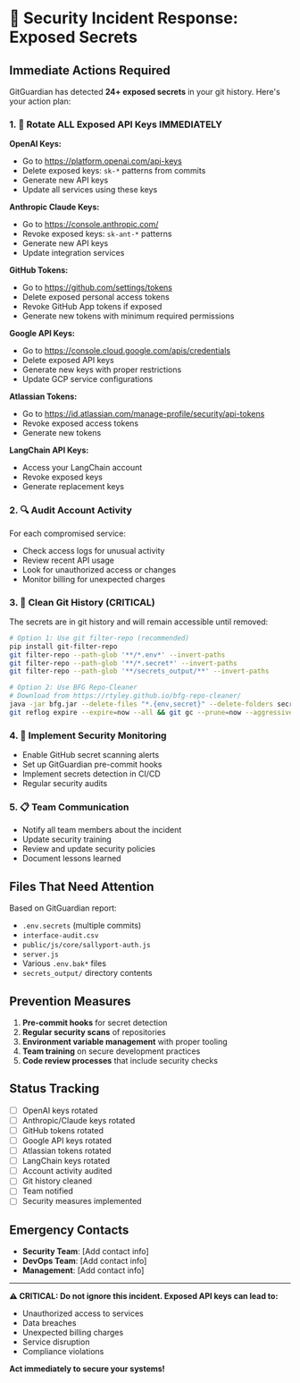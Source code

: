 # 🚨 Security Incident Response: Exposed Secrets

## Immediate Actions Required

GitGuardian has detected **24+ exposed secrets** in your git history. Here's your action plan:

### 1. 🔄 Rotate ALL Exposed API Keys IMMEDIATELY

**OpenAI Keys:**
- Go to https://platform.openai.com/api-keys
- Delete exposed keys: `sk-*` patterns from commits
- Generate new API keys
- Update all services using these keys

**Anthropic Claude Keys:**
- Go to https://console.anthropic.com/
- Revoke exposed keys: `sk-ant-*` patterns  
- Generate new API keys
- Update integration services

**GitHub Tokens:**
- Go to https://github.com/settings/tokens
- Delete exposed personal access tokens
- Revoke GitHub App tokens if exposed
- Generate new tokens with minimum required permissions

**Google API Keys:**
- Go to https://console.cloud.google.com/apis/credentials
- Delete exposed API keys
- Generate new keys with proper restrictions
- Update GCP service configurations

**Atlassian Tokens:**
- Go to https://id.atlassian.com/manage-profile/security/api-tokens
- Revoke exposed access tokens
- Generate new tokens

**LangChain API Keys:**
- Access your LangChain account
- Revoke exposed keys
- Generate replacement keys

### 2. 🔍 Audit Account Activity

For each compromised service:
- Check access logs for unusual activity
- Review recent API usage
- Look for unauthorized access or changes
- Monitor billing for unexpected charges

### 3. 🧹 Clean Git History (CRITICAL)

The secrets are in git history and will remain accessible until removed:

```bash
# Option 1: Use git filter-repo (recommended)
pip install git-filter-repo
git filter-repo --path-glob '**/*.env*' --invert-paths
git filter-repo --path-glob '**/*.secret*' --invert-paths
git filter-repo --path-glob '**/secrets_output/**' --invert-paths

# Option 2: Use BFG Repo-Cleaner
# Download from https://rtyley.github.io/bfg-repo-cleaner/
java -jar bfg.jar --delete-files "*.{env,secret}" --delete-folders secrets_output
git reflog expire --expire=now --all && git gc --prune=now --aggressive
```

### 4. 🔐 Implement Security Monitoring

- Enable GitHub secret scanning alerts
- Set up GitGuardian pre-commit hooks
- Implement secrets detection in CI/CD
- Regular security audits

### 5. 📋 Team Communication

- Notify all team members about the incident
- Update security training
- Review and update security policies
- Document lessons learned

## Files That Need Attention

Based on GitGuardian report:
- `.env.secrets` (multiple commits)
- `interface-audit.csv` 
- `public/js/core/sallyport-auth.js`
- `server.js`
- Various `.env.bak*` files
- `secrets_output/` directory contents

## Prevention Measures

1. **Pre-commit hooks** for secret detection
2. **Regular security scans** of repositories
3. **Environment variable management** with proper tooling
4. **Team training** on secure development practices
5. **Code review processes** that include security checks

## Status Tracking

- [ ] OpenAI keys rotated
- [ ] Anthropic/Claude keys rotated  
- [ ] GitHub tokens rotated
- [ ] Google API keys rotated
- [ ] Atlassian tokens rotated
- [ ] LangChain keys rotated
- [ ] Account activity audited
- [ ] Git history cleaned
- [ ] Team notified
- [ ] Security measures implemented

## Emergency Contacts

- **Security Team**: [Add contact info]
- **DevOps Team**: [Add contact info]  
- **Management**: [Add contact info]

---

**⚠️ CRITICAL: Do not ignore this incident. Exposed API keys can lead to:**
- Unauthorized access to services
- Data breaches
- Unexpected billing charges
- Service disruption
- Compliance violations

**Act immediately to secure your systems!**
